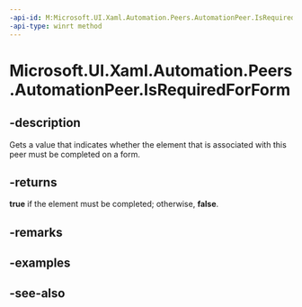 ```yaml
---
-api-id: M:Microsoft.UI.Xaml.Automation.Peers.AutomationPeer.IsRequiredForForm
-api-type: winrt method
---
```


<!-- Method syntax
public bool IsRequiredForForm()
-->

# Microsoft.UI.Xaml.Automation.Peers.AutomationPeer.IsRequiredForForm

## -description
Gets a value that indicates whether the element that is associated with this peer must be completed on a form.

## -returns
**true** if the element must be completed; otherwise, **false**.

## -remarks

## -examples

## -see-also
